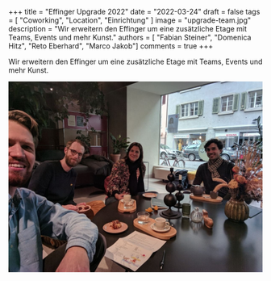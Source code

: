 +++
title = "Effinger Upgrade 2022"
date = "2022-03-24"
draft = false
tags = [ "Coworking", "Location", "Einrichtung" ]
image = "upgrade-team.jpg"
description = "Wir erweitern den Effinger um eine zusätzliche Etage mit Teams, Events und mehr Kunst."
authors = [ "Fabian Steiner", "Domenica Hitz", "Reto Eberhard", "Marco Jakob"]
comments = true
+++

<div class="lead">Wir erweitern den Effinger um eine zusätzliche Etage mit Teams, Events und mehr Kunst.</div>

![Effinger Upgrade Team](upgrade-team.jpg)
